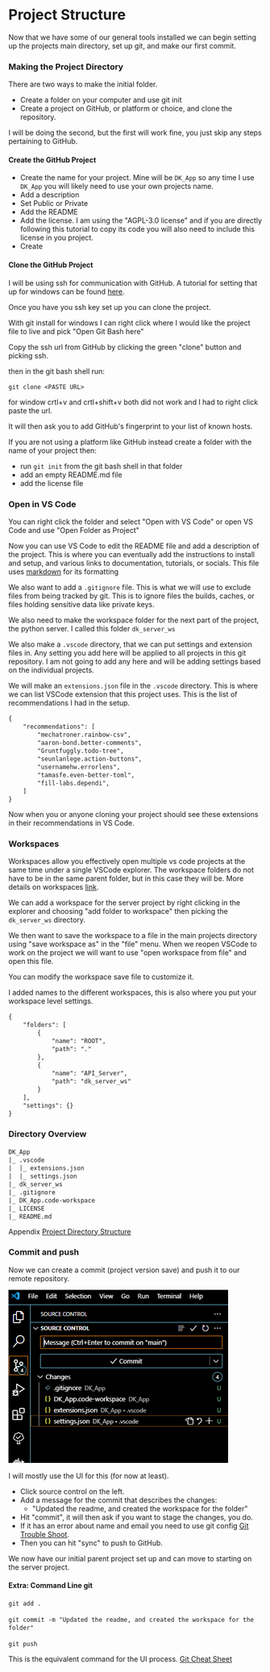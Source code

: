 # Project Structure

Now that we have some of our general tools installed we can begin setting up the projects main directory, set up git, and make our first commit.

### Making the Project Directory

There are two ways to make the initial folder.

- Create a folder on your computer and use git init
- Create a project on GitHub, or platform or choice, and clone the repository.

I will be doing the second, but the first will work fine, you just skip any steps pertaining to GitHub.


#### Create the GitHub Project

- Create the name for your project.  Mine will be `DK_App` so any time I use `DK_App` you will likely need to use your own projects name.
- Add a description
- Set Public or Private
- Add the README
- Add the license.   I am using the "AGPL-3.0 license" and if you are directly following this tutorial to copy its code you will also need to include this license in you project.
- Create

#### Clone the GitHub Project

I will be using ssh for communication with GitHub.  A tutorial for setting that up for windows can be found [here](https://www.theserverside.com/blog/Coffee-Talk-Java-News-Stories-and-Opinions/GitHub-SSH-Windows-Example).

Once you have you ssh key set up you can clone the project.

With git install for windows I can right click where I would like the project file to live and pick "Open Git Bash here"

Copy the ssh url from GitHub by clicking the green "clone" button and picking ssh.

then in the git bash shell run:

```
git clone <PASTE URL>
```

for window crtl+v and crtl+shift+v both did not work and I had to right click paste the url.

It will then ask you to add GitHub's fingerprint to your list of known hosts.


If you are not using a platform like GitHub instead create a folder with the name of your project then:

- run `git init` from the git bash shell in that folder
- add an empty README.md file
- add the license file


### Open in VS Code

You can right click the folder and select "Open with VS Code" or open VS Code and use "Open Folder as Project"

Now you can use VS Code to edit the README file and add a description of the project.  This is where you can eventually add the instructions to install and setup, and various links to documentation, tutorials, or socials.  This file uses [markdown](https://www.markdownguide.org/) for its formatting

We also want to add a `.gitignore` file.  This is what we will use to exclude files from being tracked by git.  This is to ignore files the builds, caches, or files holding sensitive data like private keys. 

We also need to make the workspace folder for the next part of the project, the python server.  I called this folder `dk_server_ws` 

We also make a `.vscode` directory, that we can put settings and extension files in.  Any setting you add here will be applied to all projects in this git repository.  I am not going to add any here and will be adding settings based on the individual projects.

We will make an `extensions.json` file in the `.vscode` directory.  This is where we can list VSCode extension that this project uses.  This is the list of recommendations I had in the setup.

```
{
	"recommendations": [
		"mechatroner.rainbow-csv",
		"aaron-bond.better-comments",
		"Gruntfuggly.todo-tree",
		"seunlanlege.action-buttons",
		"usernamehw.errorlens",
		"tamasfe.even-better-toml",
		"fill-labs.dependi",
	]
}
```

Now when you or anyone cloning your project should see these extensions in their recommendations in VS Code.

### Workspaces

Workspaces allow you effectively open multiple vs code projects at the same time under a single VSCode explorer.  The workspace folders do not have to be in the same parent folder, but in this case they will be.  More details on workspaces [link](https://code.visualstudio.com/docs/editor/workspaces/workspaces).

We can add a workspace for the server project by right clicking in the explorer and choosing "add folder to workspace" then picking the `dk_server_ws` directory.

We then want to save the workspace to a file in the main projects directory using "save workspace as" in the "file" menu.  When we reopen VSCode to work on the project we will want to use "open workspace from file" and open this file.

You can modify the workspace save file to customize it.

I added names to the different workspaces, this is also where you put your workspace level settings.

```
{
	"folders": [
		{
			"name": "ROOT",
			"path": "."
		},
		{
			"name": "API_Server",
			"path": "dk_server_ws"
		}
	],
	"settings": {}
}
```

### Directory Overview

```
DK_App
|_ .vscode
|  |_ extensions.json
|  |_ settings.json
|_ dk_server_ws
|_ .gitignore
|_ DK_App.code-workspace
|_ LICENSE
|_ README.md
```

Appendix [Project Directory Structure](./../Appendix/Project%20Directory%20Structure.md)

### Commit and push

Now we can create a commit (project version save) and push it to our remote repository.

![image](./../Resources/gitui.png)

I will mostly use the UI for this (for now at least).

- Click source control on the left.
- Add a message for the commit that describes the changes:
	- "Updated the readme, and created the workspace for the folder"
- Hit "commit", it will then ask if you want to stage the changes, you do.
- If it has an error about name and email you need to use git config [Git Trouble Shoot](./../Appendix/Git%20Ignores.md).
- Then you can hit "sync" to push to GitHub.

We now have our initial parent project set up and can move to starting on the server project.

#### Extra: Command Line git

```
git add .

git commit -m "Updated the readme, and created the workspace for the folder"

git push
```

This is the equivalent command for the UI process. [Git Cheat Sheet](./../Appendix/Git%20Cheat%20Sheet.md)
